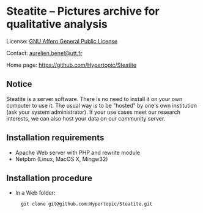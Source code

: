 Steatite – Pictures archive for qualitative analysis
====================================================

License: [GNU Affero General Public License](http://www.gnu.org/licenses/agpl.html)

Contact: <aurelien.benel@utt.fr>

Home page: <https://github.com/Hypertopic/Steatite>

Notice
------

Steatite is a server software. There is no need to install it on your own computer to use it. The usual way is to be "hosted" by one's own institution (ask your system administrator). If your use cases meet our research interests, we can also host your data on our community server.

Installation requirements
-------------------------

- Apache Web server with PHP and rewrite module
- Netpbm (Linux, MacOS X, Mingw32)

Installation procedure
----------------------

- In a Web folder:

        git clone git@github.com:Hypertopic/Steatite.git
